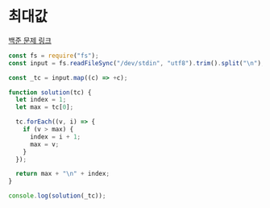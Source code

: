 # 최대값

[백준 문제 링크](https://www.acmicpc.net/problem/2562)

```javascript
const fs = require("fs");
const input = fs.readFileSync("/dev/stdin", "utf8").trim().split("\n");

const _tc = input.map((c) => +c);

function solution(tc) {
  let index = 1;
  let max = tc[0];

  tc.forEach((v, i) => {
    if (v > max) {
      index = i + 1;
      max = v;
    }
  });

  return max + "\n" + index;
}

console.log(solution(_tc));
```
